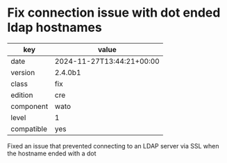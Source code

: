 [//]: # (werk v2)
# Fix connection issue with dot ended ldap hostnames

key        | value
---------- | ---
date       | 2024-11-27T13:44:21+00:00
version    | 2.4.0b1
class      | fix
edition    | cre
component  | wato
level      | 1
compatible | yes

Fixed an issue that prevented connecting to an LDAP server via SSL when the hostname ended with a dot
